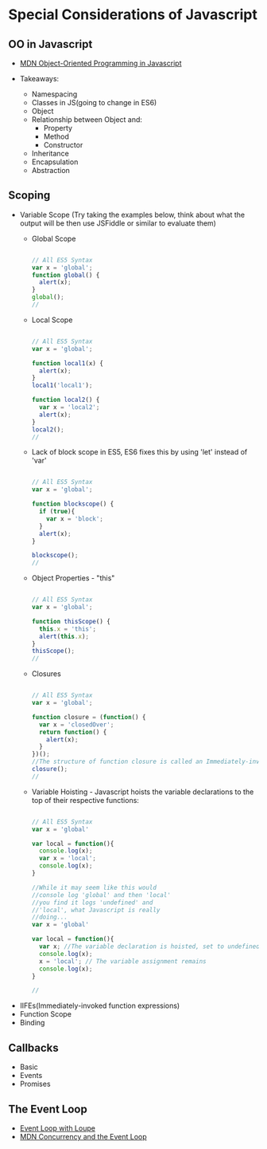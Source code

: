 # Special Considerations of Javascript

## OO in Javascript
* [MDN Object-Oriented Programming in Javascript](https://developer.mozilla.org/en-US/docs/Web/JavaScript/Introduction_to_Object-Oriented_JavaScript)

* Takeaways:
  * Namespacing
  * Classes in JS(going to change in ES6)
  * Object
  * Relationship between Object and:
    * Property
    * Method
    * Constructor
  * Inheritance
  * Encapsulation
  * Abstraction

## Scoping
  * Variable Scope (Try taking the examples below, think about what the output will be then use JSFiddle or similar to evaluate them)
    * Global Scope  
      ```javascript

      // All ES5 Syntax
      var x = 'global';
      function global() {
        alert(x);
      }
      global();
      //
      ```
    * Local Scope  
      ```javascript

      // All ES5 Syntax
      var x = 'global';

      function local1(x) {
        alert(x);
      }
      local1('local1');

      function local2() {
        var x = 'local2';
        alert(x);
      }
      local2();
      //
      ```  
    * Lack of block scope in ES5, ES6 fixes this by using 'let' instead of 'var'
      ```javascript

      // All ES5 Syntax
      var x = 'global';

      function blockscope() {
        if (true){
          var x = 'block';
        }
        alert(x);
      }

      blockscope();
      //
      ```  
    * Object Properties - "this"
      ```javascript

      // All ES5 Syntax
      var x = 'global';

      function thisScope() {
        this.x = 'this';
        alert(this.x);
      }
      thisScope();
      //
      ```  
    * Closures
      ```javascript

      // All ES5 Syntax
      var x = 'global';

      function closure = (function() {
        var x = 'closedOver';
        return function() {
          alert(x);
        }
      })();
      //The structure of function closure is called an Immediately-invoked function, covered more below. Note the return value of the IIFE is an anonymous function and that the variable x still holds onto it's scope and has access to the 'x' variable where the function was defined, this is a closure.
      closure();
      //
      ```       
    * Variable Hoisting - Javascript hoists the variable declarations to the top of their respective functions:

      ```javascript

      // All ES5 Syntax
      var x = 'global'

      var local = function(){
        console.log(x);
        var x = 'local';
        console.log(x);
      }

      //While it may seem like this would
      //console log 'global' and then 'local'
      //you find it logs 'undefined' and
      //'local', what Javascript is really
      //doing...
      var x = 'global'

      var local = function(){
        var x; //The variable declaration is hoisted, set to undefined
        console.log(x);
        x = 'local'; // The variable assignment remains
        console.log(x);
      }

      //
      ```
  * IIFEs(Immediately-invoked function expressions)
  * Function Scope
  * Binding


## Callbacks
  * Basic
  * Events
  * Promises

## The Event Loop
  * [Event Loop with Loupe](http://bit.ly/1Btu0Iy)
  * [MDN Concurrency and the Event Loop](https://developer.mozilla.org/en-US/docs/Web/JavaScript/EventLoop)
